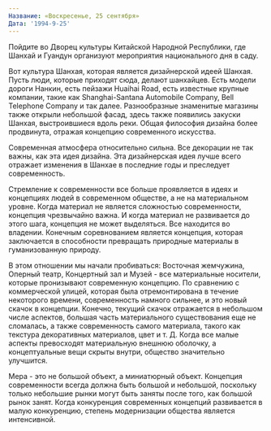 ```yaml
---
Название: «Воскресенье, 25 сентября»
Дата: '1994-9-25'
---
```


Пойдите во Дворец культуры Китайской Народной Республики, где Шанхай и Гуандун организуют мероприятия национального дня в саду.

Вот культура Шанхая, которая является дизайнерской идеей Шанхая. Пусть люди, которые приходят сюда, делают шанхайцев. Есть модели дороги Нанкин, есть пейзажи Huaihai Road, есть известные крупные компании, такие как Shanghai-Santana Automobile Company, Bell Telephone Company и так далее. Разнообразные знаменитые магазины также открыли небольшой фасад, здесь также появились закуски Шанхая, выстроившиеся вдоль реки. Общая философия дизайна более продвинута, отражая концепцию современного искусства.

Современная атмосфера относительно сильна. Все декорации не так важны, как эта идея дизайна. Эта дизайнерская идея лучше всего отражает изменения в Шанхае в последние годы и преследует современность.

Стремление к современности все больше проявляется в идеях и концепциях людей в современном обществе, а не на материальном уровне. Когда материал не является сложностью современности, концепция чрезвычайно важна. И когда материал не развивается до этого шага, концепция не может выделяться. Все находится во владении. Конечным соревнованием является концепция, которая заключается в способности превращать природные материалы в гуманизованную природу.

В этом отношении мы начали пробиваться: Восточная жемчужина, Оперный театр, Концертный зал и Музей - все материальные носители, которые пронизывают современную концепцию. По сравнению с коммерческой улицей, которая была отремонтирована в течение некоторого времени, современность намного сильнее, и это новый скачок в концепции. Конечно, текущий скачок отражается в небольшом числе аспектов, большая часть материального существования еще не сломалась, а также современность самого материала, такого как текстура декоративных материалов, цвет и т. Д. Когда все малые аспекты превосходят материальную внешнюю оболочку, а концептуальные вещи скрыты внутри, общество значительно улучшится.

Мера - это не большой объект, а миниатюрный объект. Концепция современности всегда должна быть большой и небольшой, поскольку только небольшие рынки могут быть заняты после того, как большой рынок занят. Когда конкуренция современных концепций развивается в малую конкуренцию, степень модернизации общества является интенсивной.

